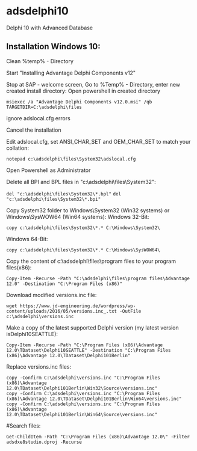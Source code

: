 # adsdelphi10
Delphi 10 with Advanced Database

## Installation Windows 10:

Clean %temp% - Directory

Start "Installing Advantage Delphi Components v12"

Stop at SAP - welcome screen, Go to %Temp% - Directory, enter new created install directory:
Open powershell in created directory

```msiexec /a "Advantage Delphi Components v12.0.msi" /qb TARGETDIR=C:\adsdelphi\files```

ignore adslocal.cfg errors

Cancel the installation

Edit adslocal.cfg, set ANSI_CHAR_SET and OEM_CHAR_SET to match your collation:

```notepad c:\adsdelphi\files\System32\adslocal.cfg```


Open Powershell as Administrator

Delete all BPI and BPL files in "c:\adsdelphi\files\System32\":

```del "c:\adsdelphi\files\System32\*.bpl"```
```del "c:\adsdelphi\files\System32\*.bpi"```


Copy System32 folder to Windows\System32 (Win32 systems) or Windows\SysWOW64 (Win64 systems):
Windows 32-Bit: 

```copy c:\adsdelphi\files\System32\*.* C:\Windows\System32\```

Windows 64-Bit: 

```copy c:\adsdelphi\files\System32\*.* C:\Windows\SysWOW64\```


Copy the content of c:\adsdelphi\files\program files to your program files(x86):

```Copy-Item -Recurse -Path "C:\adsdelphi\files\program files\Advantage 12.0" -Destination "C:\Program Files (x86)"```


Download modified versions.inc file:

```wget https://www.jd-engineering.de/wordpress/wp-content/uploads/2016/05/versions.inc_.txt -OutFile c:\adsdelphi\versions.inc```


Make a copy of the latest supported Delphi version (my latest version isDelphi10SEATTLE):

```Copy-Item -Recurse -Path "C:\Program Files (x86)\Advantage 12.0\TDataset\Delphi10SEATTLE" -Destination "C:\Program Files (x86)\Advantage 12.0\TDataset\Delphi101Berlin"```


Replace versions.inc files:

```copy -Confirm C:\adsdelphi\versions.inc "C:\Program Files (x86)\Advantage 12.0\TDataset\Delphi101Berlin\Win32\versions.inc"
copy -Confirm C:\adsdelphi\versions.inc "C:\Program Files (x86)\Advantage 12.0\TDataset\Delphi101Berlin\Win32\Source\versions.inc"
copy -Confirm C:\adsdelphi\versions.inc "C:\Program Files (x86)\Advantage 12.0\TDataset\Delphi101Berlin\Win64\versions.inc"
copy -Confirm C:\adsdelphi\versions.inc "C:\Program Files (x86)\Advantage 12.0\TDataset\Delphi101Berlin\Win64\Source\versions.inc"
```


#Search files:

```Get-ChildItem -Path "C:\Program Files (x86)\Advantage 12.0\" -Filter adsdxe8studio.dproj -Recurse```

